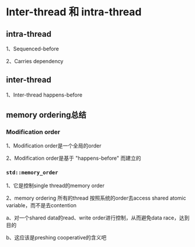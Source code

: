 # Inter-thread 和 intra-thread

## intra-thread

1、Sequenced-before

2、Carries dependency



## inter-thread

1、Inter-thread happens-before



## memory ordering总结

### Modification order

1、Modification order是一个全局的order

2、Modification order是基于 "happens-before" 而建立的



### `std::memory_order`

1、它是控制single thread的memory order

2、memory ordering 所有的thread 按照系统的order去access shared atomic variable，而不是去contention

a、对一个shared data的read、write order进行控制，从而避免data race，达到目的

b、这应该是preshing cooperative的含义吧